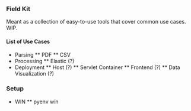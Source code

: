 ### Field Kit

Meant as a collection of easy-to-use tools that cover common use cases.
WIP.

#### List of Use Cases

* Parsing
    ** PDF
    ** CSV
* Processing
    ** Elastic (?)
* Deployment
    ** Host (?)
    ** Servlet Container
    ** Frontend (?)
    ** Data Visualization (?)



###  Setup

* WIN
** pyenv win
